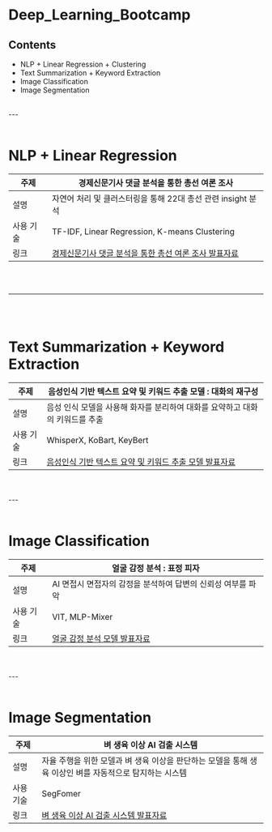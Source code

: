 # Deep_Learning_Bootcamp

## Contents
+ NLP + Linear Regression + Clustering
+ Text Summarization + Keyword Extraction
+ Image Classification
+ Image Segmentation
<br>
---
      
<br>
<br>

# NLP + Linear Regression
| 주제       | 경제신문기사 댓글 분석을 통한 총선 여론 조사                                     |
|------------|----------------------------------------------------------------------------------|
| 설명       | 자연어 처리 및 클러스터링을 통해 22대 총선 관련 insight 분석                     |
| 사용 기술  | TF-IDF, Linear Regression, K-means Clustering                                    |
| 링크       | [경제신문기사 댓글 분석을 통한 총선 여론 조사 발표자료](https://github.com/choiyongwoo/Deep_Learning_Bootcamp/blob/main/text_mining_project_1/text_mining_project1_%EB%B0%9C%ED%91%9C%EC%9E%90%EB%A3%8C.pdf) |

<br>
<br>
  
---
<br>
<br>
    
# Text Summarization + Keyword Extraction
| 주제       | 음성인식 기반 텍스트 요약 및 키워드 추출 모델 : 대화의 재구성                                    |
|------------|----------------------------------------------------------------------------------|
| 설명       | 음성 인식 모델을 사용해 화자를 분리하여 대화를 요약하고 대화의 키워드를 추출           |
| 사용 기술  | WhisperX, KoBart, KeyBert                                    |
| 링크       | [음성인식 기반 텍스트 요약 및 키워드 추출 모델 발표자료](https://github.com/choiyongwoo/Deep_Learning_Bootcamp/blob/main/text_mining_project_2/text_mining_project2_%EB%B0%9C%ED%91%9C%EC%9E%90%EB%A3%8C.pdf)|

<br>
<br>
---

<br>
<br>

# Image Classification
| 주제       | 얼굴 감정 분석 : 표정 피자                                   |
|------------|----------------------------------------------------------------------------------|
| 설명       | AI 면접시 면접자의 감정을 분석하여 답변의 신뢰성 여부를 파악           |
| 사용 기술  | VIT, MLP-Mixer                                    |
| 링크       | [얼굴 감정 분석 모델 발표자료](https://github.com/choiyongwoo/Deep_Learning_Bootcamp/blob/main/image_project1/image_project1_%EB%B0%9C%ED%91%9C%EC%9E%90%EB%A3%8C.pdf)|

<br>
<br>
---

<br>
<br>

# Image Segmentation
| 주제       | 벼 생육 이상 AI 검출 시스템                                   |
|------------|----------------------------------------------------------------------------------|
| 설명       | 자율 주행을 위한 모델과 벼 생육 이상을 판단하는 모델을 통해 생육 이상인 벼를 자동적으로 탐지하는 시스템            |
| 사용 기술   | SegFomer                          |
| 링크       | [벼 생육 이상 AI 검출 시스템 발표자료](https://github.com/choiyongwoo/Deep_Learning_Bootcamp/blob/main/image_project2/image_project2_%EB%B0%9C%ED%91%9C%EC%9E%90%EB%A3%8C.pdf)|


